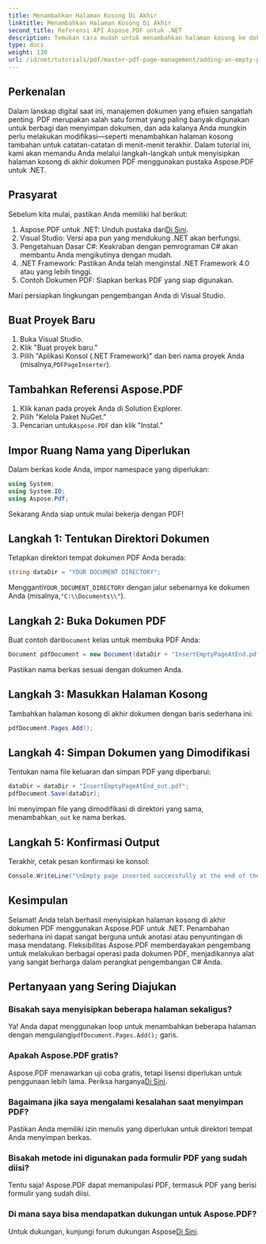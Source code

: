 ```yaml
---
title: Menambahkan Halaman Kosong Di Akhir
linktitle: Menambahkan Halaman Kosong Di Akhir
second_title: Referensi API Aspose.PDF untuk .NET
description: Temukan cara mudah untuk menambahkan halaman kosong ke dokumen PDF Anda menggunakan pustaka Aspose.PDF untuk .NET. Tutorial langkah demi langkah ini memandu Anda melalui prosesnya, mulai dari menyiapkan lingkungan pengembangan hingga melakukan penyesuaian kode yang diperlukan.
type: docs
weight: 130
url: /id/net/tutorials/pdf/master-pdf-page-management/adding-an-empty-page-at-end/
---
```

## Perkenalan

Dalam lanskap digital saat ini, manajemen dokumen yang efisien sangatlah penting. PDF merupakan salah satu format yang paling banyak digunakan untuk berbagi dan menyimpan dokumen, dan ada kalanya Anda mungkin perlu melakukan modifikasi—seperti menambahkan halaman kosong tambahan untuk catatan-catatan di menit-menit terakhir. Dalam tutorial ini, kami akan memandu Anda melalui langkah-langkah untuk menyisipkan halaman kosong di akhir dokumen PDF menggunakan pustaka Aspose.PDF untuk .NET.

## Prasyarat

Sebelum kita mulai, pastikan Anda memiliki hal berikut:

1.  Aspose.PDF untuk .NET: Unduh pustaka dari[Di Sini](https://releases.aspose.com/pdf/net/).
2. Visual Studio: Versi apa pun yang mendukung .NET akan berfungsi.
3. Pengetahuan Dasar C#: Keakraban dengan pemrograman C# akan membantu Anda mengikutinya dengan mudah.
4. .NET Framework: Pastikan Anda telah menginstal .NET Framework 4.0 atau yang lebih tinggi.
5. Contoh Dokumen PDF: Siapkan berkas PDF yang siap digunakan.

Mari persiapkan lingkungan pengembangan Anda di Visual Studio.

## Buat Proyek Baru

1. Buka Visual Studio.
2. Klik "Buat proyek baru."
3.  Pilih "Aplikasi Konsol (.NET Framework)" dan beri nama proyek Anda (misalnya,`PDFPageInserter`).

## Tambahkan Referensi Aspose.PDF

1. Klik kanan pada proyek Anda di Solution Explorer.
2. Pilih "Kelola Paket NuGet."
3.  Pencarian untuk`Aspose.PDF` dan klik "Instal."

## Impor Ruang Nama yang Diperlukan

Dalam berkas kode Anda, impor namespace yang diperlukan:

```csharp
using System;
using System.IO;
using Aspose.Pdf;
```

Sekarang Anda siap untuk mulai bekerja dengan PDF!

## Langkah 1: Tentukan Direktori Dokumen

Tetapkan direktori tempat dokumen PDF Anda berada:

```csharp
string dataDir = "YOUR DOCUMENT DIRECTORY";
```

 Mengganti`YOUR_DOCUMENT_DIRECTORY` dengan jalur sebenarnya ke dokumen Anda (misalnya,`"C:\\Documents\\"`).

## Langkah 2: Buka Dokumen PDF

 Buat contoh dari`Document` kelas untuk membuka PDF Anda:

```csharp
Document pdfDocument = new Document(dataDir + "InsertEmptyPageAtEnd.pdf");
```

Pastikan nama berkas sesuai dengan dokumen Anda.

## Langkah 3: Masukkan Halaman Kosong

Tambahkan halaman kosong di akhir dokumen dengan baris sederhana ini:

```csharp
pdfDocument.Pages.Add();
```

## Langkah 4: Simpan Dokumen yang Dimodifikasi

Tentukan nama file keluaran dan simpan PDF yang diperbarui:

```csharp
dataDir = dataDir + "InsertEmptyPageAtEnd_out.pdf";
pdfDocument.Save(dataDir);
```

 Ini menyimpan file yang dimodifikasi di direktori yang sama, menambahkan`_out` ke nama berkas.

## Langkah 5: Konfirmasi Output

Terakhir, cetak pesan konfirmasi ke konsol:

```csharp
Console.WriteLine("\nEmpty page inserted successfully at the end of the document.\nFile saved at " + dataDir);
```

## Kesimpulan

Selamat! Anda telah berhasil menyisipkan halaman kosong di akhir dokumen PDF menggunakan Aspose.PDF untuk .NET. Penambahan sederhana ini dapat sangat berguna untuk anotasi atau penyuntingan di masa mendatang. Fleksibilitas Aspose.PDF memberdayakan pengembang untuk melakukan berbagai operasi pada dokumen PDF, menjadikannya alat yang sangat berharga dalam perangkat pengembangan C# Anda.

## Pertanyaan yang Sering Diajukan

### Bisakah saya menyisipkan beberapa halaman sekaligus?
 Ya! Anda dapat menggunakan loop untuk menambahkan beberapa halaman dengan mengulangi`pdfDocument.Pages.Add();` garis.

### Apakah Aspose.PDF gratis?
 Aspose.PDF menawarkan uji coba gratis, tetapi lisensi diperlukan untuk penggunaan lebih lama. Periksa harganya[Di Sini](https://purchase.aspose.com/buy).

### Bagaimana jika saya mengalami kesalahan saat menyimpan PDF?
Pastikan Anda memiliki izin menulis yang diperlukan untuk direktori tempat Anda menyimpan berkas.

### Bisakah metode ini digunakan pada formulir PDF yang sudah diisi?
Tentu saja! Aspose.PDF dapat memanipulasi PDF, termasuk PDF yang berisi formulir yang sudah diisi.

### Di mana saya bisa mendapatkan dukungan untuk Aspose.PDF?
 Untuk dukungan, kunjungi forum dukungan Aspose[Di Sini](https://forum.aspose.com/c/pdf/10).